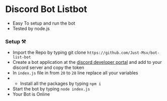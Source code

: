 # Discord Bot Listbot

- Easy To setup and run the bot
- Tested by node.js 

### Setup ⚒

- Import the Repo by typing git clone `https://github.com/Just-Msv/bot-list-bot` 
- Create a bot application at the [discord developer portal](https://discord.com/developers/applications) and add to your discord server and copy the token
- In `index.js` file in from `20` to `28` line replace all your variables
- - Install all the packages by typing `npm i`
- Start the bot by typing `node index.js`
- Your Bot is Online
